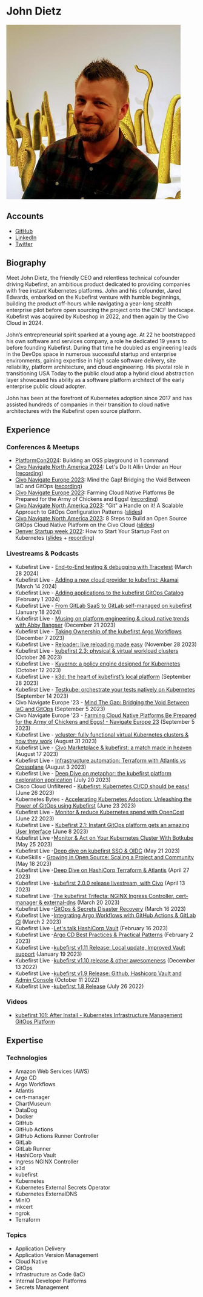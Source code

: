 # John Dietz

![John Dietz smiling](../pictures/john.jpeg)

## Accounts

- [GitHub](https://github.com/johndietz)
- [LinkedIn](https://www.linkedin.com/in/jd-k8s/)
- [Twitter](https://twitter.com/vitamindietz)

## Biography

Meet John Dietz, the friendly CEO and relentless technical cofounder driving Kubefirst, an ambitious product dedicated to providing companies with free instant Kubernetes platforms. John and his cofounder, Jared Edwards, embarked on the Kubefirst venture with humble beginnings, building the product off-hours while navigating a year-long stealth enterprise pilot before open sourcing the project onto the CNCF landscape. Kubefirst was acquired by Kubeshop in 2022, and then again by the Civo Cloud in 2024.

John’s entrepreneurial spirit sparked at a young age. At 22 he bootstrapped his own software and services company, a role he dedicated 19 years to before founding Kubefirst. During that time he doubled as engineering leads in the DevOps space in numerous successful startup and enterprise environments, gaining expertise in high scale software delivery, site reliability, platform architecture, and cloud engineering. His pivotal role in transitioning USA Today to the public cloud atop a hybrid cloud abstraction layer showcased his ability as a software platform architect of the early enterprise public cloud adopter.

John has been at the forefront of Kubernetes adoption since 2017 and has assisted hundreds of companies in their transition to cloud native architectures with the Kubefirst open source platform.

## Experience

### Conferences & Meetups

- [PlatformCon2024](https://platformcon.com/workshops/building-an-oss-playground-in-1-command): Building an OSS playground in 1 command
- [Civo Navigate North America 2024](https://www.civo.com/navigate/north-america/2024): Let's Do It Allin Under an Hour ([recording](https://www.youtube.com/watch?v=4p2YAp5tRM4))
- [Civo Navigate Europe 2023](https://www.civo.com/navigate/europe/2023): Mind the Gap! Bridging the Void Between laC and GitOps ([recording](https://www.youtube.com/watch?v=2sK9VGAv79Y))
- [Civo Navigate Europe 2023](https://www.civo.com/navigate/europe/2023): Farming Cloud Native Platforms Be Prepared for the Army of Chickens and Eggs! ([recording](https://www.youtube.com/watch?v=zGgNG2tym_U))
- [Civo Navigate North America 2023](https://www.civo.com/navigate/north-america-2023): "Git" a Handle on it! A Scalable Approach to GitOps Configuration Patterns ([slides](../slides/Civo%20Navigate%20North%20America%202023%20-%20Git%20a%20Handle%20on%20it%2C%20A%20Scalable%20Approach%20to%20GitOps%20Configuration%20Patterns.pdf))
- [Civo Navigate North America 2023](https://www.civo.com/navigate/north-america-2023): 8 Steps to Build an Open Source GitOps Cloud Native Platform on the Civo Cloud ([slides](../slides/Civo%20Navigate%20North%20America%202023%20-%208%20Steps%20to%20Build%20an%20Open%20Source%20GitOps%20Cloud%20Native%20Platform%20on%20the%20Civo%20Cloud.pdf))
- [Denver Startup week 2022](https://www.denverstartupweek.org): How to Start Your Startup Fast on Kubernetes ([slides](../slides/Denver%20Startup%20week%202022%20-%20How%20to%20Start%20Your%20Startup%20Fast%20on%20Kubernetes.pdf) + [recording](https://www.youtube.com/watch?v=3phL4mjN-Rw))

### Livestreams & Podcasts

- Kubefirst Live - [End-to-End testing & debugging with Tracetest](https://www.youtube.com/watch?v=mZUHbs2Npms) (March 28 2024)
- Kubefirst Live - [Adding a new cloud provider to kubefirst: Akamai](https://www.youtube.com/watch?v=nuT8qKbHafQ) (March 14 2024)
- Kubefirst Live - [Adding applications to the kubefirst GitOps Catalog](https://www.youtube.com/watch?v=O8pTLnqIAuk) (February 1 2024)
- Kubefirst Live - [From GitLab SaaS to GitLab self-managed on kubefirst](https://www.youtube.com/watch?v=zKZP9IDeY0c) (January 18 2024)
- Kubefirst Live - [Musing on platform engineering & cloud native trends with Abby Bangser](https://www.youtube.com/watch?v=LjrusegcNAI) (December 21 2023)
- Kubefirst Live - [Taking Ownership of the kubefirst Argo Workflows](https://www.youtube.com/watch?v=OuPynDbN3W8) (December 7 2023)
- Kubefirst Live - [Reloader: live reloading made easy](https://www.youtube.com/watch?v=65HFXDfaYCQ) (November 28 2023)
- Kubefirst Live - [kubefirst 2.3: physical & virtual workload clusters](https://www.youtube.com/watch?v=KAo3KPYjQ98) (October 26 2023)
- Kubefirst Live - [Kyverno: a policy engine designed for Kubernetes](https://www.youtube.com/watch?v=hsf58XJD3j4) (October 12 2023)
- Kubefirst Live - [k3d: the heart of kubefirst’s local platform](https://www.youtube.com/watch?v=Ff9dVcTqKMg) (September 28 2023)
- Kubefirst Live - [Testkube: orchestrate your tests natively on Kubernetes](https://www.youtube.com/watch?v=C7Tzi46HQqQ&t=2s) (September 14 2023)
- Civo Navigate Europe '23 - [Mind The Gap: Bridging the Void Between IaC and GitOps](https://www.youtube.com/watch?v=2sK9VGAv79Y) (September 5 2023)
- Civo Navigate Europe '23 - [Farming Cloud Native Platforms Be Prepared for the Army of Chickens and Eggs! - Navigate Europe 23](https://www.youtube.com/watch?v=zGgNG2tym_U) (September 5 2023)
- Kubefirst Live - [vcluster: fully functional virtual Kubernetes clusters & how they work](https://www.youtube.com/watch?v=gVmuiK5uY7Q) (August 31 2023)
- Kubefirst Live - [Civo Marketplace & kubefirst: a match made in heaven](https://www.youtube.com/watch?v=d3ytIg8Yqws) (August 17 2023)
- Kubefirst Live - [Infrastructure automation: Terraform with Atlantis vs Crossplane](https://www.youtube.com/watch?v=D9vo4Xscktw) (August 3 2023)
- Kubefirst Live - [Deep Dive on metaphor: the kubefirst platform exploration application](https://www.youtube.com/watch?v=wCAWh__xXqQ) (July 20 2023)
- Cisco Cloud Unfiltered - [Kubefirst: Kubernetes CI/CD should be easy!](https://www.youtube.com/watch?v=Jnk8ac6Bu88) (June 26 2023)
- Kubernetes Bytes - [Accelerating Kubernetes Adoption: Unleashing the Power of GitOps using Kubefirst](https://www.youtube.com/watch?v=CSGF9VgYmXk) (June 23 2023)
- Kubefirst Live - [Monitor & reduce Kubernetes spend with OpenCost](https://www.youtube.com/watch?v=k8j3GZokQp8) (June 22 2023)
- Kubefirst Live - [Kubefirst 2.1: Instant GitOps platform gets an amazing User Interface](https://www.youtube.com/watch?v=WWuwjRpSewM) (June 8 2023)
- Kubefirst Live -[Monitor & Act on Your Kubernetes Cluster With Botkube](https://www.youtube.com/watch?v=RLmU472lync) (May 25 2023)
- Kubefirst Live -[Deep dive on kubefirst SSO & OIDC](https://www.youtube.com/watch?v=lmrHHrM2Jts) (May 21 2023)
- KubeSkills - [Growing in Open Source: Scaling a Project and Community](https://www.youtube.com/watch?v=NMZxuazgaRM) (May 18 2023)
- Kubefirst Live -[Deep Dive on HashiCorp Terraform & Atlantis](https://www.youtube.com/watch?v=g-9_dQUzN4o) (April 27 2023)
- Kubefirst Live -[kubefirst 2.0.0 release livestream, with Civo](https://www.youtube.com/watch?v=l0MRtWbbiDk) (April 13 2023)
- Kubefirst Live -[The kubefirst Trifecta: NGINX Ingress Controller, cert-manager & external-dns](https://www.youtube.com/watch?v=o6dt-2Dp1xE) (March 20 2023)
- Kubefirst Live -[GitOps & Secrets Disaster Recovery](https://www.youtube.com/watch?v=7pt2P8Pv8a4) (March 16 2023)
- Kubefirst Live -[Integrating Argo Workflows with GitHub Actions & GitLab CI](https://www.youtube.com/watch?v=4VrgjdlpCmo) (March 2 2023)
- Kubefirst Live -[Let's talk HashiCorp Vault](https://www.youtube.com/watch?v=vczxh0SH5Hk) (February 16 2023)
- Kubefirst Live -[Argo CD Best Practices & Practical Patterns](https://www.youtube.com/watch?v=CJQBtDYA_44) (February 2 2023)
- Kubefirst Live -[kubefirst v1.11 Release: Local update, Improved Vault support](https://www.youtube.com/watch?v=dnb8PkstC0Y) (January 19 2023)
- Kubefirst Live -[kubefirst v1.10 release & other awesomeness](https://www.youtube.com/watch?v=cjbWbyWCI4Q) (December 13 2022)
- Kubefirst Live -[kubefirst v1.9 Release: Github, Hashicorp Vault and Admin Console](https://www.youtube.com/watch?v=6OwLwN_G9D0) (October 11 2022)
- Kubefirst Live -[kubefirst 1.8 Release](https://www.youtube.com/watch?v=2sFdz21JQ7c) (July 26 2022)

### Videos

- [kubefirst 101: After Install - Kubernetes Infrastructure Management GitOps Platform](https://www.youtube.com/watch?v=KEUOaNMUqOM)

## Expertise

### Technologies

- Amazon Web Services (AWS)
- Argo CD
- Argo Workflows
- Atlantis
- cert-manager
- ChartMuseum
- DataDog
- Docker
- GitHub
- GitHub Actions
- GitHub Actions Runner Controller
- GitLab
- GitLab Runner
- HashiCorp Vault
- Ingress NGINX Controller
- k3d
- kubefirst
- Kubernetes
- Kubernetes External Secrets Operator
- Kubernetes ExternalDNS
- MinIO
- mkcert
- ngrok
- Terraform

### Topics

- Application Delivery
- Application Version Management
- Cloud Native
- GitOps
- Infrastructure as Code (IaC)
- Internal Developer Platforms
- Secrets Management

